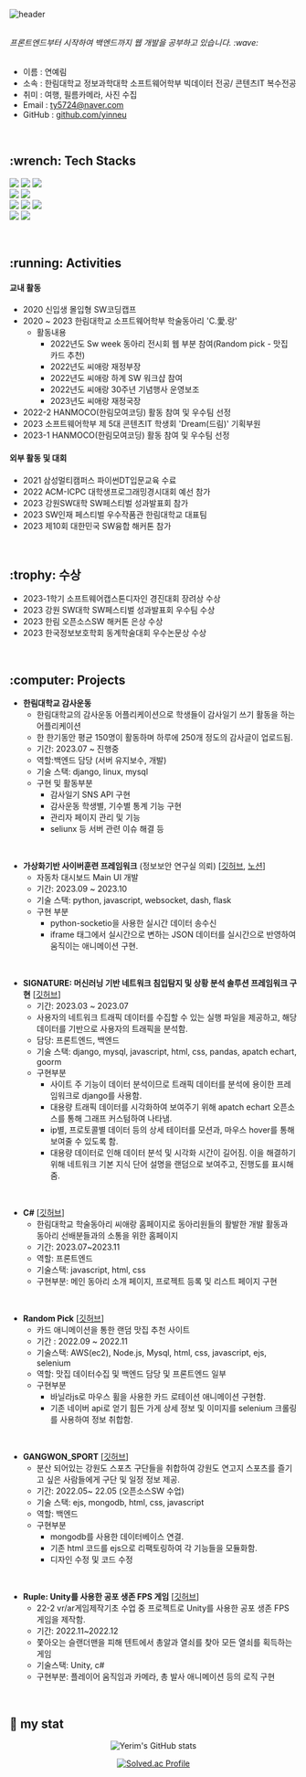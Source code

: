 ![header](https://capsule-render.vercel.app/api?type=cylinder&color=auto&height=100&fontAlignY=50&fontSize=30&animation=blinking&section=header&text=Yerim's%20GitHub%&ustomColorList=0,2,2,5,30)
<!--Copyright © 2020 Ye-Chan Kang-->

<br>
<i>프론트엔드부터 시작하여 백엔드까지 웹 개발을 공부하고 있습니다. :wave:</i>
<br>
<br>

- 이름 : 연예림
- 소속 : 한림대학교 정보과학대학 소프트웨어학부 빅데이터 전공/ 콘텐츠IT 복수전공
- 취미 : 여행, 필름카메라, 사진 수집
- Email : ty5724@naver.com
- GitHub : <a href = "https://github.com/yinneu"> github.com/yinneu </a>


<br>

<h2> :wrench: Tech Stacks </h2>

<img src="https://img.shields.io/badge/JAVASCRIPT-F7DF1E?style=for-the-badge&logo=javascript&logoColor=black"/> <img src="https://img.shields.io/badge/HTML5-E34F26?style=for-the-badge&logo=html5&logoColor=white"/> <img src="https://img.shields.io/badge/CSS3-1572B6?style=for-the-badge&logo=CSS3&logoColor=white"/> <br>
<img src="https://img.shields.io/badge/PYTHON-3776AB?style=for-the-badge&logo=PYTHON&logoColor=white"/>
<img src="https://img.shields.io/badge/JAVA-003648?style=for-the-badge&logo=JAVA&logoColor=white"/> <br>
<img src="https://img.shields.io/badge/DJANGO-092E20?style=for-the-badge&logo=DJANGO&logoColor=white"/>
<img src="https://img.shields.io/badge/MYSQL-4479A1?style=for-the-badge&logo=MYSQL&logoColor=white"/>
<img src="https://img.shields.io/badge/NODE.JS-5FA04E?style=for-the-badge&logo=NODE.JS&logoColor=white"/> <br>
<img src="https://img.shields.io/badge/github-181717?style=for-the-badge&logo=github&logoColor=white"/>
<img src="https://img.shields.io/badge/postman-FF6C37?style=for-the-badge&logo=postman&logoColor=white"/>


<br>

<!--![Top Langs](https://github-readme-stats.vercel.app/api/top-langs/?username=yinneu&layout=compact)-->

<h2>  :running: Activities </h2>

<h4> 교내 활동 </h4>

- 2020 신입생 몰입형 SW코딩캡프
- 2020 ~ 2023 한림대학교 소프트웨어학부 학술동아리 'C.愛.랑' </h4>
   - 활동내용 <br>
     - 2022년도 Sw week 동아리 전시회 웹 부분 참여(Random pick - 맛집 카드 추천)
     -  2022년도 씨애랑 재정부장
     - 2022년도 씨애랑 하계 SW 워크샵 참여
      - 2022년도 씨애랑 30주년 기념행사 운영보조
      - 2023년도 씨애랑 재정국장
- 2022-2 HANMOCO(한림모여코딩) 활동 참여 및 우수팀 선정
- 2023 소프트웨어학부 제 5대 콘텐츠IT 학생회 'Dream(드림)' 기획부원
- 2023-1 HANMOCO(한림모여코딩) 활동 참여 및 우수팀 선정


<h4>외부 활동 및 대회</h4>

- 2021 삼성멀티캠퍼스 파이썬DT입문교육 수료
- 2022 ACM-ICPC 대학생프로그래밍경시대회 예선 참가
- 2023 강원SW대학 SW페스티벌 성과발표회 참가
- 2023 SW인재 페스티벌 우수작품관 한림대학교 대표팀
- 2023 제10회 대한민국 SW융합 해커톤 참가

<br>

<h2>:trophy: 수상</h2>
  
- 2023-1학기 소프트웨어캡스톤디자인 경진대회 장려상 수상
- 2023 강원 SW대학 SW페스티벌 성과발표회 우수팀 수상
- 2023 한림 오픈소스SW 해커톤 은상 수상
- 2023 한국정보보호학회 동계학술대회 우수논문상 수상

<br>

<h2> :computer: Projects </h2>

- **한림대학교 감사운동**
  - 한림대학교의 감사운동 어플리케이션으로 학생들이 감사일기 쓰기 활동을 하는 어플리케이션
  - 한 한기동안 평균 150명이 활동하며 하루에 250개 정도의 감사글이 업로드됨.
  - 기간: 2023.07 ~ 진행중  
  - 역할:백엔드 담당 (서버 유지보수, 개발)
  - 기술 스택: django, linux, mysql
  - 구현 및 활동부분
      - 감사일기 SNS API 구현
      - 감사운동 학생별, 기수별 통계 기능 구현
      - 관리자 페이지 관리 및 기능
      - seliunx 등 서버 관련 이슈 해결 등
<br>

- **가상화기반 사이버훈련 프레임워크** (정보보안 연구실 의뢰) [<a href="https://github.com/yinneu/car_dashboard">깃허브</a>, <a href="https://harvest-typhoon-397.notion.site/e3f9442efe78455098a78341865085d7">노션</a>]
   - 자동차 대시보드 Main UI 개발
   - 기간: 2023.09 ~ 2023.10
   - 기술 스택: python, javascript, websocket, dash, flask
   - 구현 부분
        - python-socketio을 사용한 실시간 데이터 송수신
        - iframe 태그에서 실시간으로 변하는 JSON 데이터를 실시간으로 반영하여 움직이는 애니메이션 구현.
   <!---  기존 연구원분들이 dash 라이브러리로 구현해놓은 코드를 수정하지 못함.  상위 iframe에서의 태그 값을 받아오기 위해 python-socketio를 사용하여 웹소켓으로 json 데이터를 받아와 처리함. -->
     
<br>

- **SIGNATURE: 머신러닝 기반 네트워크 침입탐지 및 상황 분석 솔루션 프레임워크 구현** [<a href="https://github.com/yinneu/signature">깃허브</a>]
   - 기간: 2023.03 ~ 2023.07
   <!-- - 머신러닝 기반 네트워크 침입탐지 및 상황 분석 솔루션 프레임워크 구현 -->
   - 사용자의 네트워크 트래픽 데이터를 수집할 수 있는 실행 파일을 제공하고, 해당 데이터를 기반으로 사용자의 트래픽을 분석함.
   - 담당: 프론트엔드, 백엔드
   - 기술 스택: django, mysql, javascript, html, css, pandas, apatch echart, goorm
   - 구현부분
       - 사이트 주 기능이 데이터 분석이므로 트래픽 데이터를 분석에 용이한 프레임워크로 django를 사용함.
       - 대용량 트래픽 데이터를 시각화하여 보여주기 위해 apatch echart 오픈소스를 통해 그래프 커스텀하여 나타냄.
       - ip별, 프로토콜별 데이터 등의 상세 테이터를 모션과, 마우스 hover를 통해 보여줄 수 있도록 함.
       - 대용량 데이터로 인해 데이터 분석 및 시각화 시간이 길어짐. 이을 해결하기 위해 네트워크 기본 지식 단어 설명을 랜덤으로 보여주고, 진행도를 표시해줌. 
     
<br>

- **C#** [<a href="https://github.com/yinneu/C-shop">깃허브</a>]
   - 한림대학교 학술동아리 씨애랑 홈페이지로 동아리원들의 활발한 개발 활동과 동아리 선배분들과의 소통을 위한 홈페이지
   - 기간: 2023.07~2023.11
   - 역할: 프론트엔드
   - 기술스택: javascript, html, css
   - 구현부분: 메인 동아리 소개 페이지, 프로젝트 등록 및 리스트 페이지 구현
     
<br>

- **Random Pick** [<a href="https://github.com/yinneu/2022-SWExhibition-MasjibBoard">깃허브</a>]
  - 카드 애니메이션을 통한 랜덤 맛집 추천 사이트
  - 기간 : 2022.09 ~ 2022.11
  - 기술스택: AWS(ec2), Node.js, Mysql, html, css, javascript, ejs, selenium
  - 역할: 맛집 데이터수집 및 백엔드 담당 및 프론트엔드 일부
  - 구현부분
    - 바닐라js로 마우스 휠을 사용한 카드 로테이션 애니메이션 구현함.
    - 기존 네이버 api로 얻기 힘든 가게 상세 정보 및 이미지를 selenium 크롤링를 사용하여 정보 취합함.
   
<br>
  
- **GANGWON_SPORT** [<a href="https://github.com/yinneu/Gangwon_Sports">깃허브</a>]
  - 분산 되어있는 강원도 스포츠 구단들을 취합하여 강원도 연고지 스포츠를 즐기고 싶은 사람들에게 구단 및 일정 정보 제공.
  - 기간: 2022.05~ 22.05 (오픈소스SW 수업)
  - 기술 스택: ejs, mongodb, html, css, javascript
  - 역할: 백엔드
  - 구현부분
       - mongodb를 사용한 데이터베이스 연결.
       - 기존 html 코드를 ejs으로 리팩토링하여 각 기능들을 모듈화함.
       - 디자인 수정 및 코드 수정
   
<br>

-  **Ruple: Unity를 사용한 공포 생존 FPS 게임** [<a href="https://github.com/Junseo11/Rupi">깃허브</a>]
   - 22-2 vr/ar게임제작기초 수업 중 프로젝트로 Unity를 사용한 공포 생존 FPS 게임을 제작함.
   - 기간: 2022.11~2022.12
   - 쫓아오는 슬랜더맨을 피해 텐트에서 총알과 열쇠를 찾아 모든 열쇠를 획득하는 게임
   - 기술스택: Unity, c#
   - 구현부분: 플레이어 움직임과 카메라, 총 발사 애니메이션 등의 로직 구현

<br>

## :stars: my stat
<div align="center">

![Yerim's GitHub stats](https://github-readme-stats.vercel.app/api?username=yinneu&show_icons=true&theme=radical) <br>

[![Solved.ac Profile](http://mazassumnida.wtf/api/generate_badge?boj=yinneu)](https://solved.ac/yinneu)

</div>

